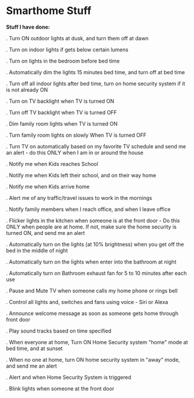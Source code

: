 # Smarthome Stuff 

<b>Stuff I have done:</b>

. Turn ON outdoor lights at dusk, and turn them off at dawn

. Turn on indoor lights if gets below certain lumens

. Turn on lights in the bedroom before bed time

. Automatically dim the lights 15 minutes bed time, and turn off at bed time

. Turn off all indoor lights after bed time, turn on home security system if it is not already ON

. Turn on TV backlight when TV is turned ON

. Turn off TV backlight when TV is turned OFF

. Dim family room lights when TV is turned ON

. Turn family room lights on slowly When TV is turned OFF

. Turn TV on automatically based on my favorite TV schedule and send me an alert - do this ONLY when I am in or around the house

. Notify me when Kids reaches School

. Notify me when Kids left their school, and on their way home

. Notify me when Kids arrive home

. Alert me of any traffic/travel issues to work in the mornings

. Notify family members when I reach office, and when I leave office

. Flicker lights in the kitchen when someone is at the front door - Do this ONLY when people are at home. If not, make sure the home security is turned ON, and send me an alert

. Automatically turn on the lights (at 10% brightness) when you get off the bed in the middle of night

. Automatically turn on the lights when enter into the bathroom at night

. Automatically turn on Bathroom exhaust fan for 5 to 10 minutes after each use

. Pause and Mute  TV when someone calls my home phone or rings bell

. Control all lights and, switches and fans using voice - Siri or Alexa

. Announce welcome message as soon as someone gets home through front door

. Play sound tracks based on time specified

. When everyone at home, Turn ON Home Security system "home" mode at bed time, and at sunset

. When no one at home, turn ON home security system in "away" mode, and send me an alert

. Alert and when Home Security System is triggered

. Blink lights when someone at the front door


